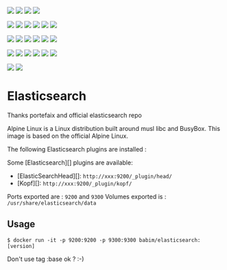 [![](https://images.microbadger.com/badges/image/babim/elasticsearch:base.svg)](https://microbadger.com/images/babim/elasticsearch:base "Get your own image badge on microbadger.com") [![](https://images.microbadger.com/badges/version/babim/elasticsearch:base.svg)](https://microbadger.com/images/babim/elasticsearch:base "Get your own version badge on microbadger.com")
[![](https://images.microbadger.com/badges/image/babim/elasticsearch:lastest.svg)](https://microbadger.com/images/babim/elasticsearch:lastest "Get your own image badge on microbadger.com") [![](https://images.microbadger.com/badges/version/babim/elasticsearch:lastest.svg)](https://microbadger.com/images/babim/elasticsearch:lastest "Get your own version badge on microbadger.com")

[![](https://images.microbadger.com/badges/image/babim/elasticsearch:1.5.svg)](https://microbadger.com/images/babim/elasticsearch:1.5 "Get your own image badge on microbadger.com") [![](https://images.microbadger.com/badges/version/babim/elasticsearch:1.5.svg)](https://microbadger.com/images/babim/elasticsearch:1.5 "Get your own version badge on microbadger.com")
[![](https://images.microbadger.com/badges/image/babim/elasticsearch:1.6.svg)](https://microbadger.com/images/babim/elasticsearch:1.6 "Get your own image badge on microbadger.com") [![](https://images.microbadger.com/badges/version/babim/elasticsearch:1.6.svg)](https://microbadger.com/images/babim/elasticsearch:1.6 "Get your own version badge on microbadger.com")
[![](https://images.microbadger.com/badges/image/babim/elasticsearch:1.7.svg)](https://microbadger.com/images/babim/elasticsearch:1.7 "Get your own image badge on microbadger.com") [![](https://images.microbadger.com/badges/version/babim/elasticsearch:1.7.svg)](https://microbadger.com/images/babim/elasticsearch:1.7 "Get your own version badge on microbadger.com")

[![](https://images.microbadger.com/badges/image/babim/elasticsearch:2.0.svg)](https://microbadger.com/images/babim/elasticsearch:2.0 "Get your own image badge on microbadger.com") [![](https://images.microbadger.com/badges/version/babim/elasticsearch:2.0.svg)](https://microbadger.com/images/babim/elasticsearch:2.0 "Get your own version badge on microbadger.com")
[![](https://images.microbadger.com/badges/image/babim/elasticsearch:2.1.svg)](https://microbadger.com/images/babim/elasticsearch:2.1 "Get your own image badge on microbadger.com") [![](https://images.microbadger.com/badges/version/babim/elasticsearch:2.1.svg)](https://microbadger.com/images/babim/elasticsearch:2.1 "Get your own version badge on microbadger.com")
[![](https://images.microbadger.com/badges/image/babim/elasticsearch:2.2.svg)](https://microbadger.com/images/babim/elasticsearch:2.2 "Get your own image badge on microbadger.com") [![](https://images.microbadger.com/badges/version/babim/elasticsearch:2.2.svg)](https://microbadger.com/images/babim/elasticsearch:2.2 "Get your own version badge on microbadger.com")

[![](https://images.microbadger.com/badges/image/babim/elasticsearch:2.3.svg)](https://microbadger.com/images/babim/elasticsearch:2.3 "Get your own image badge on microbadger.com") [![](https://images.microbadger.com/badges/version/babim/elasticsearch:2.3.svg)](https://microbadger.com/images/babim/elasticsearch:2.3 "Get your own version badge on microbadger.com")
[![](https://images.microbadger.com/badges/image/babim/elasticsearch:2.4.svg)](https://microbadger.com/images/babim/elasticsearch:2.4 "Get your own image badge on microbadger.com") [![](https://images.microbadger.com/badges/version/babim/elasticsearch:2.4.svg)](https://microbadger.com/images/babim/elasticsearch:2.4 "Get your own version badge on microbadger.com")
[![](https://images.microbadger.com/badges/image/babim/elasticsearch:5.0.svg)](https://microbadger.com/images/babim/elasticsearch:5.0 "Get your own image badge on microbadger.com") [![](https://images.microbadger.com/badges/version/babim/elasticsearch:5.0.svg)](https://microbadger.com/images/babim/elasticsearch:5.0 "Get your own version badge on microbadger.com")

[![](https://images.microbadger.com/badges/image/babim/elasticsearch:5.1.svg)](https://microbadger.com/images/babim/elasticsearch:5.1 "Get your own image badge on microbadger.com") [![](https://images.microbadger.com/badges/version/babim/elasticsearch:5.1.svg)](https://microbadger.com/images/babim/elasticsearch:5.1 "Get your own version badge on microbadger.com")

# Elasticsearch
Thanks portefaix and official elasticsearch repo

Alpine Linux is a Linux distribution built around musl libc and BusyBox.
This image is based on the official Alpine Linux.

The following Elasticsearch plugins are installed :

Some [Elasticsearch][] plugins are available:
* [ElasticSearchHead][]: `http://xxx:9200/_plugin/head/`
* [Kopf][]: `http://xxx:9200/_plugin/kopf/`

Ports exported are : `9200` and `9300`
Volumes exported is : `/usr/share/elasticsearch/data`

## Usage

    $ docker run -it -p 9200:9200 -p 9300:9300 babim/elasticsearch:[version]

Don't use tag :base ok ? :-)